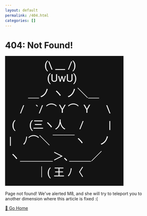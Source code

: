 ```yaml
---
layout: default
permalink: /404.html
categories: []
---
```


# 404: Not Found!

![mad_m8.png](https://raw.githubusercontent.com/bmth-arg-wiki/wiki-assets/main/m8/mad_m8.png)

Page not found! We've alerted M8, and she will try to teleport 
you to another dimension where this article is fixed :(

[🏡 Go Home](index)